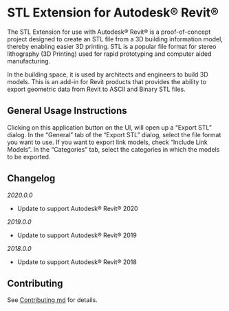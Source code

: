﻿STL Extension for Autodesk® Revit®
===========

The STL Extension for use with Autodesk® Revit® is a proof-of-concept project designed to create an STL file from a 3D building information model, thereby enabling easier 3D printing. STL is a popular file format for stereo lithography (3D Printing) used for rapid prototyping and computer aided manufacturing.
 
In the building space, it is used by architects and engineers to build 3D models. This is an add-in for Revit products that provides the ability to export geometric data from Revit to ASCII and Binary STL files.

## General Usage Instructions
Clicking on this application button on the UI, will open up a “Export STL” dialog. In the “General” tab of the “Export STL” dialog, select the file format you want to use. If you want to export link models, check “Include Link Models”. In the “Categories” tab, select the categories in which the models to be exported.

## Changelog
*2020.0.0*
- Update to support Autodesk® Revit® 2020

*2019.0.0*
- Update to support Autodesk® Revit® 2019

*2018.0.0*
- Update to support Autodesk® Revit® 2018

## Contributing
See [Contributing.md](Contributing.md) for details.
